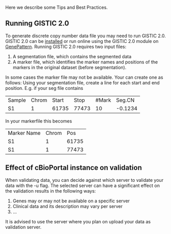 Here we describe some Tips and Best Practices.

## Running GISTIC 2.0
To generate discrete copy number data file you may need to run GISTIC 2.0. GISTIC 2.0 can be [installed](http://www.broadinstitute.org/cgi-bin/cancer/publications/pub_paper.cgi?mode=view&paper_id=216&p=t) or run online using the GISTIC 2.0 module on [GenePattern](https://cloud.genepattern.org). 
Running GISTIC 2.0 requires two input files: 

1. A segmentation file, which contains the segmented data 
2. A marker file, which identifies the marker names and positions of the markers in the original dataset (before segmentation). 

In some cases the marker file may not be available. Your can create one as follows:
Using your segmentation file, create a line for each start and end position. E.g. if your seg file contains

<table>
<tr>
<td>Sample</td><td>Chrom</td><td>Start</td><td>Stop</td><td>#Mark</td><td>Seg.CN</td>
</tr>
<tr>
<td>S1</td><td>1</td><td>61735</td><td>77473</td><td>10</td><td>-0.1234 </td>
</tr>
</table>

In your markerfile this becomes

<table>
<tr>
<td>Marker Name</td><td>Chrom</td><td>Pos</td>
</tr>
<tr>
<td>S1</td><td>1</td><td>61735</td>
</tr>
<tr>
<td>S1</td><td>1</td><td>77473</td>
</tr>
</table>


## Effect of cBioPortal instance on validation
When validating data, you can decide against which server to validate your data with the -u flag. The selected server can have a significant effect on the validation results in the following ways:

1. Genes may or may not be available on a specific server
2. Clinical data and its description may vary per server
3. ...

It is advised to use the server where you plan on upload your data as validation server. 

